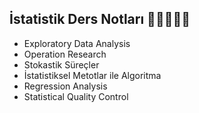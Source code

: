 ## İstatistik Ders Notları 🧑‍💻👩🏼‍💻

- Exploratory Data Analysis
- Operation Research
- Stokastik Süreçler
- İstatistiksel Metotlar ile Algoritma
- Regression Analysis
- Statistical Quality Control
